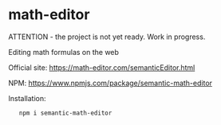 # math-editor

ATTENTION - the project is not yet ready. Work in progress.

Editing math formulas on the web 

Official site: https://math-editor.com/semanticEditor.html

NPM: https://www.npmjs.com/package/semantic-math-editor

Installation:

```
   npm i semantic-math-editor
```
